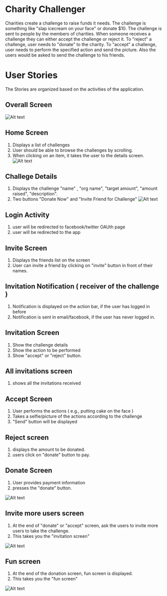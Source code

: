 Charity Challenger
===================

Charities create a challenge to raise funds it needs. The challenge is something like "slap icecream on your face" or donate $10. The challenge is sent to people by the members of charities. When someone receives a challenge they can either accept the challenge or reject it. To "reject" a challenge, user needs to "donate" to the charity. To "accept" a challenge,  user needs to perform the specified action and send the picture. Also the users would be asked to send the challenge to his friends.


# User Stories

The Stories are organized based on the activities of the application.

## Overall Screen

![Alt text](https://github.com/CodePathFuntastic/Team10/blob/master/wireframe/cc-flow.jpeg "cc-flow.jpeg")


## Home Screen
1. Displays a list of challenges
2. User should be able to browse the challenges by scrolling.
3. When clicking on an item, it takes the user to the details screen.
![Alt text](https://github.com/CodePathFuntastic/Team10/blob/master/wireframe/IMG_1604.JPG "home screen")

## Challege Details
1. Displays the challenge "name" , "org name", "target amount", "amount raised", "description".
2. Two buttons "Donate Now" and "Invite Friend for Challenge"
![Alt text](https://github.com/CodePathFuntastic/Team10/blob/master/wireframe/IMG_1603.JPG "details view")

## Login Activity
1. user will be redirected to facebook/twitter OAUth page
2. user will be redirected to the app

## Invite Screen
1. Displays the friends list on the screen
2. User can invite a friend by clicking on "invite" button in front of their names.

## Invitation Notification ( receiver of the challenge )
1. Notification is displayed on the action bar, if the user has logged in before
2. Notification is sent in email/facebook, if the user has never logged in.

## Invitation Screen
1. Show the challenge details
2. Show the action to be performed
3. Show "accept" or "reject" button.

## All invitations screen
1. shows all the invitations received

## Accept Screen
1. User performs the actions ( e.g., putting cake on the face )
2. Takes a selfie/picture of the actions according to the challenge
3. "Send" button will be displayed

## Reject screen
1. displays the amount to be donated.
2. users click on "donate" button to pay.

## Donate Screen
1. User provides payment information
2. presses the "donate" button.

![Alt text](https://github.com/CodePathFuntastic/Team10/blob/master/wireframe/cc-confirm-pay.jpeg "donate view")

## Invite more users screen
1. At the end of "donate" or "accept" screen, ask the users to invite more users to take the challenge.
2. This takes you the "invitation screen"

![Alt text](https://github.com/CodePathFuntastic/Team10/blob/master/wireframe/IMG_1605.JPG "screen1.jpg")

## Fun screen
1. At the end of the donation screen, fun screen is displayed. 
2. This takes you the "fun screen"

![Alt text](https://github.com/CodePathFuntastic/Team10/blob/master/wireframe/cc-fun-screen.jpeg "cc-fun_screen.jpg")
